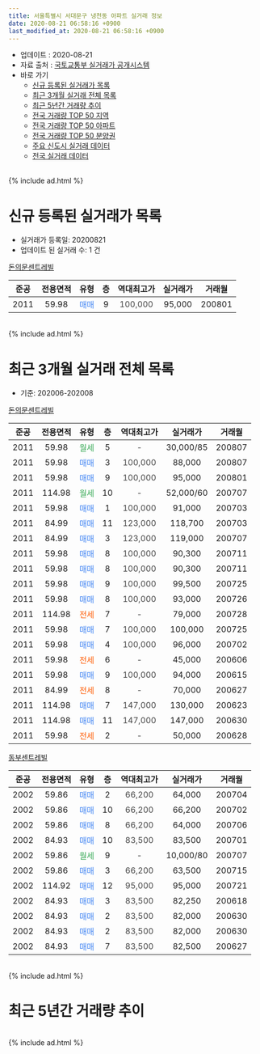 ```yaml
---
title: 서울특별시 서대문구 냉천동 아파트 실거래 정보
date: 2020-08-21 06:58:16 +0900
last_modified_at: 2020-08-21 06:58:16 +0900
---
```


* 업데이트 : 2020-08-21
* 자료 출처 : [국토교통부 실거래가 공개시스템](http://rt.molit.go.kr)
* 바로 가기
    * [신규 등록된 실거래가 목록](#신규-등록된-실거래가-목록)
    * [최근 3개월 실거래 전체 목록](#최근-3개월-실거래-전체-목록)
    * [최근 5년간 거래량 추이](#최근-5년간-거래량-추이)
    * [전국 거래량 TOP 50 지역](https://inasie.github.io/apt-trade-info/최근-3개월-전국에서-가장-거래가-많이-발생한-지역)
    * [전국 거래량 TOP 50 아파트](https://inasie.github.io/apt-trade-info/최근-3개월-전국에서-가장-거래가-많이-발생한-아파트)
    * [전국 거래량 TOP 50 분양권](https://inasie.github.io/apt-trade-info/최근-3개월-전국에서-가장-거래가-많이-발생한-분양권)
    * [주요 신도시 실거래 데이터](https://inasie.github.io/apt-trade-info/주요-신도시)
    * [전국 실거래 데이터](https://inasie.github.io/apt-trade-info/전국)
<br>
{% include ad.html %}
<br>

# 신규 등록된 실거래가 목록
* 실거래가 등록일: 20200821
* 업데이트 된 실거래 수: 1 건


[돈의문센트레빌](https://search.naver.com/search.naver?query=%EC%84%9C%EC%9A%B8%ED%8A%B9%EB%B3%84%EC%8B%9C+%EC%84%9C%EB%8C%80%EB%AC%B8%EA%B5%AC+%EB%83%89%EC%B2%9C%EB%8F%99+%EB%8F%88%EC%9D%98%EB%AC%B8%EC%84%BC%ED%8A%B8%EB%A0%88%EB%B9%8C)

|준공|전용면적|유형|층|역대최고가|실거래가|거래월|
|:---:|:---:|:---:|:---:|:---:|:---:|:---:|
|2011|59.98|<span style="color:#4285f3">매매</span>|9|<span style="color:#444444">100,000</span>|95,000|200801|


<br>
{% include ad.html %}
<br>

# 최근 3개월 실거래 전체 목록
* 기준: 202006-202008


[돈의문센트레빌](https://search.naver.com/search.naver?query=%EC%84%9C%EC%9A%B8%ED%8A%B9%EB%B3%84%EC%8B%9C+%EC%84%9C%EB%8C%80%EB%AC%B8%EA%B5%AC+%EB%83%89%EC%B2%9C%EB%8F%99+%EB%8F%88%EC%9D%98%EB%AC%B8%EC%84%BC%ED%8A%B8%EB%A0%88%EB%B9%8C)

|준공|전용면적|유형|층|역대최고가|실거래가|거래월|
|:---:|:---:|:---:|:---:|:---:|:---:|:---:|
|2011|59.98|<span style="color:#34a853">월세</span>|5|<span style="color:#444444">-</span>|30,000/85|200807|
|2011|59.98|<span style="color:#4285f3">매매</span>|3|<span style="color:#444444">100,000</span>|88,000|200807|
|2011|59.98|<span style="color:#4285f3">매매</span>|9|<span style="color:#444444">100,000</span>|95,000|200801|
|2011|114.98|<span style="color:#34a853">월세</span>|10|<span style="color:#444444">-</span>|52,000/60|200707|
|2011|59.98|<span style="color:#4285f3">매매</span>|1|<span style="color:#444444">100,000</span>|91,000|200703|
|2011|84.99|<span style="color:#4285f3">매매</span>|11|<span style="color:#444444">123,000</span>|118,700|200703|
|2011|84.99|<span style="color:#4285f3">매매</span>|3|<span style="color:#444444">123,000</span>|119,000|200707|
|2011|59.98|<span style="color:#4285f3">매매</span>|8|<span style="color:#444444">100,000</span>|90,300|200711|
|2011|59.98|<span style="color:#4285f3">매매</span>|8|<span style="color:#444444">100,000</span>|90,300|200711|
|2011|59.98|<span style="color:#4285f3">매매</span>|9|<span style="color:#444444">100,000</span>|99,500|200725|
|2011|59.98|<span style="color:#4285f3">매매</span>|8|<span style="color:#444444">100,000</span>|93,000|200726|
|2011|114.98|<span style="color:#ff5a00">전세</span>|7|<span style="color:#444444">-</span>|79,000|200728|
|2011|59.98|<span style="color:#4285f3">매매</span>|7|<span style="color:#444444">100,000</span>|100,000|200725|
|2011|59.98|<span style="color:#4285f3">매매</span>|4|<span style="color:#444444">100,000</span>|96,000|200702|
|2011|59.98|<span style="color:#ff5a00">전세</span>|6|<span style="color:#444444">-</span>|45,000|200606|
|2011|59.98|<span style="color:#4285f3">매매</span>|9|<span style="color:#444444">100,000</span>|94,000|200615|
|2011|84.99|<span style="color:#ff5a00">전세</span>|8|<span style="color:#444444">-</span>|70,000|200627|
|2011|114.98|<span style="color:#4285f3">매매</span>|7|<span style="color:#444444">147,000</span>|130,000|200623|
|2011|114.98|<span style="color:#4285f3">매매</span>|11|<span style="color:#444444">147,000</span>|147,000|200630|
|2011|59.98|<span style="color:#ff5a00">전세</span>|2|<span style="color:#444444">-</span>|50,000|200628|

[동부센트레빌](https://search.naver.com/search.naver?query=%EC%84%9C%EC%9A%B8%ED%8A%B9%EB%B3%84%EC%8B%9C+%EC%84%9C%EB%8C%80%EB%AC%B8%EA%B5%AC+%EB%83%89%EC%B2%9C%EB%8F%99+%EB%8F%99%EB%B6%80%EC%84%BC%ED%8A%B8%EB%A0%88%EB%B9%8C)

|준공|전용면적|유형|층|역대최고가|실거래가|거래월|
|:---:|:---:|:---:|:---:|:---:|:---:|:---:|
|2002|59.86|<span style="color:#4285f3">매매</span>|2|<span style="color:#444444">66,200</span>|64,000|200704|
|2002|59.86|<span style="color:#4285f3">매매</span>|10|<span style="color:#444444">66,200</span>|66,200|200702|
|2002|59.86|<span style="color:#4285f3">매매</span>|8|<span style="color:#444444">66,200</span>|64,000|200706|
|2002|84.93|<span style="color:#4285f3">매매</span>|10|<span style="color:#444444">83,500</span>|83,500|200701|
|2002|59.86|<span style="color:#34a853">월세</span>|9|<span style="color:#444444">-</span>|10,000/80|200707|
|2002|59.86|<span style="color:#4285f3">매매</span>|3|<span style="color:#444444">66,200</span>|63,500|200715|
|2002|114.92|<span style="color:#4285f3">매매</span>|12|<span style="color:#444444">95,000</span>|95,000|200721|
|2002|84.93|<span style="color:#4285f3">매매</span>|3|<span style="color:#444444">83,500</span>|82,250|200618|
|2002|84.93|<span style="color:#4285f3">매매</span>|2|<span style="color:#444444">83,500</span>|82,000|200630|
|2002|84.93|<span style="color:#4285f3">매매</span>|2|<span style="color:#444444">83,500</span>|82,000|200630|
|2002|84.93|<span style="color:#4285f3">매매</span>|7|<span style="color:#444444">83,500</span>|82,500|200627|


<br>
{% include ad.html %}
<br>

# 최근 5년간 거래량 추이


<div style="width:100%;">
    <canvas id="deal_progress" height="200"></canvas>
</div>

<script>
new Chart(document.getElementById("deal_progress"), {
    type: 'line',
    data: {
        labels: ['201508','201509','201510','201511','201512','201601','201602','201603','201604','201605','201606','201607','201608','201609','201610','201611','201612','201701','201702','201703','201704','201705','201706','201707','201708','201709','201710','201711','201712','201801','201802','201803','201804','201805','201806','201807','201808','201809','201810','201811','201812','201901','201902','201903','201904','201905','201906','201907','201908','201909','201910','201911','201912','202001','202002','202003','202004','202005','202006','202007','202008'],
        datasets: [{
            label: '매매',
            pointRadius: 1,
            data: [12, 8, 6, 3, 1, 2, 1, 3, 16, 8, 7, 18, 8, 13, 10, 2, 1, 4, 5, 9, 4, 10, 12, 11, 6, 16, 6, 6, 11, 7, 4, 6, 1, 4, 4, 0, 9, 2, 1, 0, 0, 2, 0, 1, 0, 8, 2, 5, 7, 2, 5, 13, 10, 4, 5, 2, 2, 4, 7, 15, 2],
            borderColor: "rgba(255, 201, 14, 1)",
            backgroundColor: "rgba(255, 201, 14, 0.5)",
            fill: false,
            lineTension: 0
        },{
            label: '전월세',
            pointRadius: 1,
            data: [9, 12, 16, 16, 11, 8, 8, 9, 7, 4, 6, 8, 7, 8, 9, 4, 11, 6, 8, 12, 8, 6, 7, 12, 11, 16, 8, 12, 12, 14, 8, 8, 7, 4, 4, 0, 6, 3, 9, 4, 10, 5, 6, 13, 10, 3, 7, 7, 3, 9, 9, 9, 13, 8, 7, 6, 5, 6, 3, 3, 1],
            borderColor: "rgba(0, 141, 185, 1)",
            backgroundColor: "rgba(0, 141, 185, 0.5)",
            fill: false,
            lineTension: 0
        }
        ]
    },
    options: {
        responsive: true,
        title: {
            display: false
        },
        tooltips: {
            mode: 'index',
            intersect: false
        },
        hover: {
            mode: 'nearest',
            intersect: true
        },
        scales: {
            xAxes: [{
                display: true,
                scaleLabel: {
                    display: true,
                    labelString: '년/월'
                }
            }],
            yAxes: [{
                display: true,
                ticks: {
                    suggestedMin: 0,
                },
                scaleLabel: {
                    display: true,
                    labelString: '실거래 수'
                }
            }]
        }
    }
});

</script>


<br>
{% include ad.html %}
<br>


